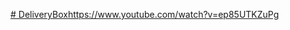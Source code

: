 [# DeliveryBox](https://www.youtube.com/watch?v=ep85UTKZuPg)https://www.youtube.com/watch?v=ep85UTKZuPg

